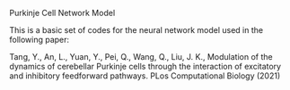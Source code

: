 Purkinje Cell Network Model

This is a basic set of codes for the neural network model used in the following paper:

Tang, Y., An, L., Yuan, Y., Pei, Q., Wang, Q., Liu, J. K., Modulation of the dynamics of cerebellar Purkinje cells through the interaction of excitatory and inhibitory feedforward pathways. PLos Computational Biology (2021)

